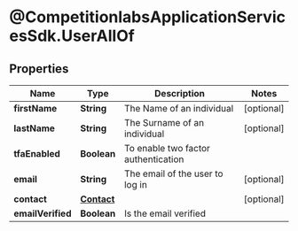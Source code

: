 # @CompetitionlabsApplicationServicesSdk.UserAllOf

## Properties

Name | Type | Description | Notes
------------ | ------------- | ------------- | -------------
**firstName** | **String** | The Name of an individual | [optional] 
**lastName** | **String** | The Surname of an individual | [optional] 
**tfaEnabled** | **Boolean** | To enable two factor authentication | 
**email** | **String** | The email of the user to log in | [optional] 
**contact** | [**Contact**](Contact.md) |  | [optional] 
**emailVerified** | **Boolean** | Is the email verified | 


